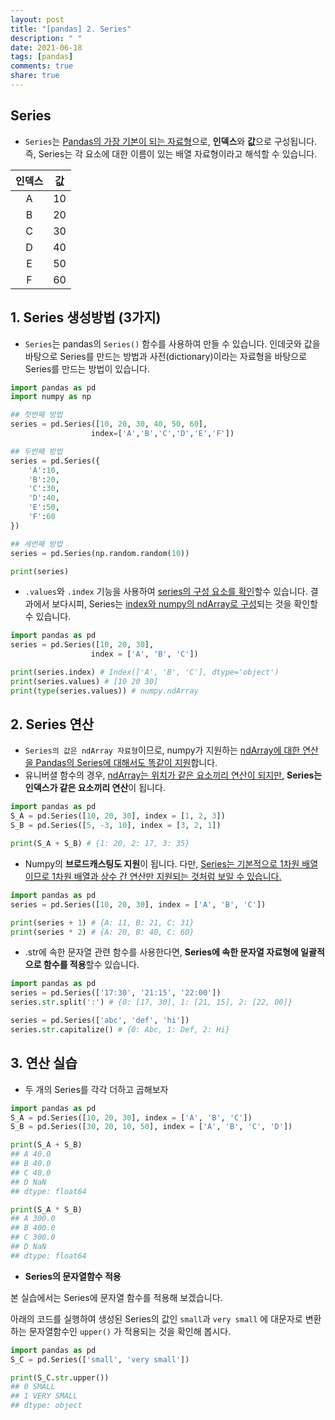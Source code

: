 ```yaml
---
layout: post
title: "[pandas] 2. Series"
description: " "
date: 2021-06-18
tags: [pandas]
comments: true
share: true
---
```


## Series

- `Series`는 <u>Pandas의 가장 기본이 되는 자료형</u>으로, **인덱스**와 **값**으로 구성됩니다. 즉,
  Series는 각 요소에 대한 이름이 있는 배열 자료형이라고 해석할 수 있습니다.

| 인덱스 |  값  |
| :----: | :--: |
|   A    |  10  |
|   B    |  20  |
|   C    |  30  |
|   D    |  40  |
|   E    |  50  |
|   F    |  60  |



## 1. Series 생성방법 (3가지)

- `Series`는 pandas의 `Series()` 함수를 사용하여 만들 수 있습니다. 인데긋와 값을 바탕으로 Series를 만드는 방법과 사전(dictionary)이라는 자료형을 바탕으로 Series를 만드는 방법이 있습니다.

```python
import pandas as pd
import numpy as np

## 첫번째 방법
series = pd.Series([10, 20, 30, 40, 50, 60],
                  index=['A','B','C','D','E','F'])

## 두번째 방법
series = pd.Series({
    'A':10,
    'B':20,
    'C':30,
    'D':40,
    'E':50,
    'F':60
})

## 세번째 방법
series = pd.Series(np.random.random(10))

print(series)
```



- `.values`와 `.index` 기능을 사용하여 <u>series의 구성 요소를 확인</u>할수 있습니다. 결과에서 보다시피, Series는 <u>index와 numpy의 ndArray로 구성</u>되는 것을 확인할 수 있습니다.

```python
import pandas as pd
series = pd.Series([10, 20, 30],
                  index = ['A', 'B', 'C'])

print(series.index) # Index(['A', 'B', 'C'], dtype='object')
print(series.values) # [10 20 30]
print(type(series.values)) # numpy.ndArray
```





## 2. Series 연산

- `Series의 값은 ndArray 자료형`이므로, numpy가 지원하는 <u>ndArray에 대한 연산을 Pandas의 Series에 대해서도 똑같이 지원</u>합니다.
- 유니버셜 함수의 경우, <u>ndArray는 위치가 같은 요소끼리 연산이 되지만,</u> **Series는 인덱스가 같은 요소끼리 연산**이 됩니다.

```python
import pandas as pd
S_A = pd.Series([10, 20, 30], index = [1, 2, 3])
S_B = pd.Series([5, -3, 10], index = [3, 2, 1])

print(S_A + S_B) # {1: 20, 2: 17, 3: 35}
```



- Numpy의 **브로드캐스팅도 지원**이 됩니다. 다만, <u>Series는 기본적으로 1차원 배열이므로 1차원 배열과 상수 간 연산만 지원되는 것처럼 보일 수 있습니다.</u>

```python
import pandas as pd
series = pd.Series([10, 20, 30], index = ['A', 'B', 'C'])

print(series + 1) # {A: 11, B: 21, C: 31}
print(series * 2) # {A: 20, B: 40, C: 60}
```



- .str에 속한 문자열 관련 함수를 사용한다면, **Series에 속한 문자열 자료형에 일괄적으로 함수를 적용**할수 있습니다.

```python
import pandas as pd
series = pd.Series(['17:30', '21:15', '22:00'])
series.str.split(':') # {0: [17, 30], 1: [21, 15], 2: [22, 00]}

series = pd.Series(['abc', 'def', 'hi'])
series.str.capitalize() # {0: Abc, 1: Def, 2: Hi}
```





## 3. 연산 실습

- 두 개의 Series를 각각 더하고 곱해보자

```python
import pandas as pd
S_A = pd.Series([10, 20, 30], index = ['A', 'B', 'C'])
S_B = pd.Series([30, 20, 10, 50], index = ['A', 'B', 'C', 'D'])

print(S_A + S_B)
## A 40.0
## B 40.0
## C 40.0
## D NaN
## dtype: float64

print(S_A * S_B)
## A 300.0
## B 400.0
## C 300.0
## D NaN
## dtype: float64
```



- **Series의 문자열함수 적용**

본 실습에서는 Series에 문자열 함수를 적용해 보겠습니다.



아래의 코드를 실행하여 생성된 Series의 값인 `small`과 `very small` 에 대문자로 변환하는 문자열함수인 `upper()` 가 적용되는 것을 확인해 봅시다.

```python
import pandas as pd
S_C = pd.Series(['small', 'very small'])

print(S_C.str.upper())
## 0 SMALL
## 1 VERY SMALL
## dtype: object
```



